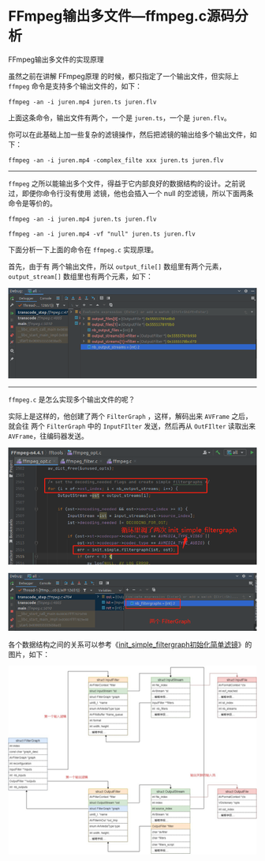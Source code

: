 # FFmpeg输出多文件—ffmpeg.c源码分析

<div id="meta-description---">FFmpeg输出多文件的实现原理</div>

虽然之前在讲解 FFmpeg原理 的时候，都只指定了一个输出文件，但实际上 `ffmpeg` 命令是支持多个输出文件的，如下：

```
ffmpeg -an -i juren.mp4 juren.ts juren.flv
```

上面这条命令，输出文件有两个，一个是 `juren.ts`，一个是 `juren.flv`。

你可以在此基础上加一些复杂的滤镜操作，然后把滤镜的输出给多个输出文件，如下：

```
ffmpeg -an -i juren.mp4 -complex_filte xxx juren.ts juren.flv
```

---

`ffmpeg` 之所以能输出多个文件，得益于它内部良好的数据结构的设计。之前说过，即便你命令行没有使用 滤镜，他也会插入一个 null 的空滤镜，所以下面两条命令是等价的。

```
ffmpeg -an -i juren.mp4 juren.ts juren.flv
```

```
ffmpeg -an -i juren.mp4 -vf "null" juren.ts juren.flv
```

下面分析一下上面的命令在 `ffmpeg.c` 实现原理。

首先，由于有 两个输出文件，所以 `output_file[]` 数组里有两个元素， `output_stream[]` 数组里也有两个元素，如下：

![1-2](many_output_file\1-2.png)

---

`ffmpeg.c` 是怎么实现多个输出文件的呢？

实际上是这样的，他创建了两个 `FilterGraph` ，这样，解码出来 `AVFrame` 之后，就会往 两个 `FilterGraph` 中的 `InputFIlter` 发送，然后再从 `OutFIlter` 读取出来 `AVFrame`，往编码器发送。

![1-4](many_output_file\1-4.png)

![1-3](many_output_file\1-3.png)

各个数据结构之间的关系可以参考《[init_simple_filtergraph初始化简单滤镜](https://ffmpeg.xianwaizhiyin.net/ffmpeg/init_simple_filtergraph.html)》的图片，如下：

![0-3](init_simple_filtergraph\0-3.jpg)



